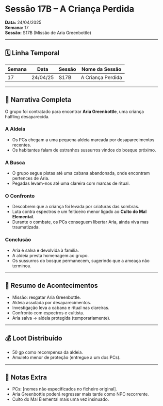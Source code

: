 # Sessão 17B – A Criança Perdida  
**Data:** 24/04/2025  
**Semana:** 17  
**Sessão:** S17B (Missão de Aria Greenbottle)  

---

## 🗓 Linha Temporal
| Semana | Data      | Sessão | Nome da Sessão     |
|--------|-----------|--------|--------------------|
| 17     | 24/04/25  | S17B   | A Criança Perdida  |

---

## 📖 Narrativa Completa
O grupo foi contratado para encontrar **Aria Greenbottle**, uma criança halfling desaparecida.  

### A Aldeia
- Os PCs chegam a uma pequena aldeia marcada por desaparecimentos recentes.  
- Os habitantes falam de estranhos sussurros vindos do bosque próximo.  

### A Busca
- O grupo segue pistas até uma cabana abandonada, onde encontram pertences de Aria.  
- Pegadas levam-nos até uma clareira com marcas de ritual.  

### O Confronto
- Descobrem que a criança foi levada por criaturas das sombras.  
- Luta contra espectros e um feiticeiro menor ligado ao **Culto do Mal Elemental**.  
- Durante o combate, os PCs conseguem libertar Aria, ainda viva mas traumatizada.  

### Conclusão
- Aria é salva e devolvida à família.  
- A aldeia presta homenagem ao grupo.  
- Os sussurros do bosque permanecem, sugerindo que a ameaça não terminou.  

---

## 🎲 Resumo de Acontecimentos
- Missão: resgatar Aria Greenbottle.  
- Aldeia assolada por desaparecimentos.  
- Investigação leva a cabana e ritual nas clareiras.  
- Confronto com espectros e cultista.  
- Aria salva → aldeia protegida (temporariamente).  

---

## 💰 Loot Distribuído
- 50 gp como recompensa da aldeia.  
- Amuleto menor de proteção (entregue a um dos PCs).  

---

## 🧾 Notas Extra
- PCs: [nomes não especificados no ficheiro original].  
- Aria Greenbottle poderá regressar mais tarde como NPC recorrente.  
- Culto do Mal Elemental mais uma vez insinuado.  
